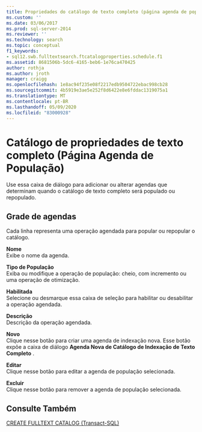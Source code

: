 ```yaml
---
title: Propriedades do catálogo de texto completo (página agenda de população) | Microsoft Docs
ms.custom: ''
ms.date: 03/06/2017
ms.prod: sql-server-2014
ms.reviewer: ''
ms.technology: search
ms.topic: conceptual
f1_keywords:
- sql12.swb.fulltextsearch.ftcatalogproperties.schedule.f1
ms.assetid: 8681506b-5dc6-4165-beb6-1e76ca470425
author: rothja
ms.author: jroth
manager: craigg
ms.openlocfilehash: 1e8ac94f235e08f2217edb9504722ebac998cb28
ms.sourcegitcommit: 4b5919e3ae5e252f8d6422e8e6fddac1319075a1
ms.translationtype: MT
ms.contentlocale: pt-BR
ms.lasthandoff: 05/09/2020
ms.locfileid: "83000928"
---
```

# <a name="full-text-catalog-properties-population-schedule-page"></a>Catálogo de propriedades de texto completo (Página Agenda de População)
  Use essa caixa de diálogo para adicionar ou alterar agendas que determinam quando o catálogo de texto completo será populado ou repopulado.  
  
## <a name="schedules-grid"></a>Grade de agendas  
 Cada linha representa uma operação agendada para popular ou repopular o catálogo.  
  
 **Nome**  
 Exibe o nome da agenda.  
  
 **Tipo de População**  
 Exiba ou modifique a operação de população: cheio, com incremento ou uma operação de otimização.  
  
 **Habilitada**  
 Selecione ou desmarque essa caixa de seleção para habilitar ou desabilitar a operação agendada.  
  
 **Descrição**  
 Descrição da operação agendada.  
  
 **Novo**  
 Clique nesse botão para criar uma agenda de indexação nova. Esse botão expõe a caixa de diálogo **Agenda Nova de Catálogo de Indexação de Texto Completo** .  
  
 **Editar**  
 Clique nesse botão para editar a agenda de população selecionada.  
  
 **Excluir**  
 Clique nesse botão para remover a agenda de população selecionada.  
  
## <a name="see-also"></a>Consulte Também  
 [CREATE FULLTEXT CATALOG &#40;Transact-SQL&#41;](/sql/t-sql/statements/create-fulltext-catalog-transact-sql)  
  
  
